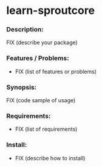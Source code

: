 # learn-sproutcore

### Description:

FIX (describe your package)

### Features / Problems:

  * FIX (list of features or problems)

### Synopsis:

FIX (code sample of usage)

### Requirements:

  * FIX (list of requirements)

### Install:

  * FIX (describe how to install)
